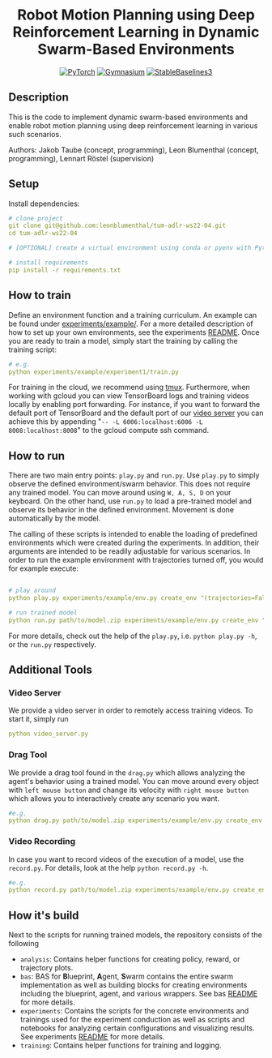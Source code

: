 <div align="center">

# Robot Motion Planning using Deep Reinforcement Learning in Dynamic Swarm-Based Environments

<a href="https://pytorch.org/get-started/locally/"><img alt="PyTorch" src="https://img.shields.io/badge/PyTorch-ee4c2c?logo=pytorch&logoColor=white"></a>
<a href="https://gymnasium.farama.org/#"><img alt="Gymnasium" src="https://img.shields.io/badge/Gymnasium-ffffff?logo=data:image/png;base64,iVBORw0KGgoAAAANSUhEUgAAADAAAAAwCAYAAABXAvmHAAAGdElEQVRo3u3aa4xdVRUH8N%2B982BmatvpTK1khhYq0FYgZtCUmpZIgiBJqyIhQUuCRUhULErSojESSWxA1IgiCdEPftCYAj6wRtHo2GhKolZNxapQbdFShxa0AYyiIo%2FWD2tdeu%2Bde%2B49dzrIF%2F7Jycycvfba%2F%2F1Yr32Gl%2FHSonKcfU%2FEsvx5BFPYiycK%2Boyk%2FGJU8VjKP4aj%2F68JDGADrsMgfp%2FEe3AqVuAgbsG92eet%2BAjG8Qf8Cc%2FnRM7C07gNX8nfXzSszsHvTKLVFjJ9eAMm8WA%2Bk%2Fmur4V8NXXdmbrXvFjkr8YBrCwhW8G1OJTPtcrt9soc4%2BrZJn%2BpOKuLSsp%2FFLswms%2BufFcGi3KsS2eL%2FBgexckl5d%2BBBzC37t3cfHdZSR0n55hjszGBu7Gxy8kumQVSG3Ps48Ko8CiDJeW34X1t2q9JmTIYFPYzejwTuBh3lZRdJrxIXxuZvpRZVlLnXcmhENUOClZhR8nBNuNWPNtG5ll8FptK6tyRHGY8gQWKo2o9%2BrAW3ygh%2B3WsQ28J2SeSQyHaKani33iTOI%2F%2FEO7tIfy3SfYU%2FB2HS5A6nLJLsa%2Bp7QScJo7YPBE4n0ouR8pOoAfrcWMqHEwlC%2FBa4UUmcXMdgbOxswT5GnZmn1r%2F03ED3iwM97d4EpfgPyIV2SJs4vl2iufjJ0lwBeaY7gmG8R48LHKXYdwkPExZvD%2F7DKeOh1PncJ3MaI49J7lM4sfJsSXmYLdIuupt4ybc0UJ%2BAB8TidwvdPAWTXh79plKHQMtZO7IsWuoJrfdybUBFWFcN5ueswyJrb6ogMwE%2FiqMuCzWZp%2BJgvaLcsyhFjw%2FkVwbeK7B7xT78OUiihZlil%2FUmCb0CCN8VT5zNe7qZfhCga41Odbygva%2B5PoCl4rwtxd2WLUJEZU3mL5LHxZbvkUY6CP5PCQC10FxXHak7G35s3l1N6Rs0c7UcGHqqhAeYEr7CFrDWBL8rihOhkSqPIXH8SHhqeblLtTvyAKRLm8RbnQf3pnjjqXOncrlSn25QKfDx5XPTwjXu1HEhUPCi6zBfp0Do5TZn6t4r%2FBATwrPVCa41bAtuXtQ%2BVydOM%2Ffxs9qKyC2cq8ITp2wNGVrx3Al9ogj2N8FjxvwQDVJlImgRPH%2BS%2BHK3uhYIDoqgsyVJXRcKcrHWhH%2FKxHUhvAjvKIkl8O1BTyA60t0WCiMckNB%2B7iwhYE2OgZSZrxFW0UciZ3Kpe%2FXi%2BPndmztINyfK9Up2n6tg8w1KVOEishWv6mzPW3F5%2BF1wqh62gh%2FEl%2FWuTBfLAx7pEXbSLYt7qCjF%2Ffh3W1kepLz2XKmuxTn3aeKbS97NjeLvKV%2BQXrz3eaSOk7KyQ4XtK9Kzi%2Fs0lr8XOttu0c546yhmn1uFztWyd%2FvUc7N1vApjblQDT3JtSF1qeYKNVdKC0VkbGeYrTAgjsGt%2BeyYgY5FIlid0PR%2BU3KdthgjIuxfXvfuXfhSlwPXT%2F7xfBbOUMd9oqip4fLkOFLUYVwEmRvFud0mioxuUMF5%2BLO4H70lfz9P93exHxDZZ69Iu%2Fdq7YIbMA%2Ffwv2K73haoSqi6nb8E%2BfUta0WZej2lClrC6vEhdj9yWleN6t4gaiJ94hUY0IkZP25IgMiVT5XGNw%2B%2FBrvFQGvHn25GOuTzL7sc27qGEid%2FTnGRI75R5H4na9g99ptaQ%2F%2BgrfhLaLIOEljwvV0kv0eviMi45L8%2B6wmXQfwGlFfn5J614kivt7AnxPG%2B0P8VHiwM8qufPPk9uOVde%2BqjhX6%2FQULsDh3rR69wpsNtZCvpK7B1F1%2FvM4QpWch2qWvR0UAW%2BJYsnfE9CuVZjwlatb6q5DaCj9TMM4zBbpWiGNUiE7GNKm7Wpcw4KrG2%2BnxXITnutR1Mb7fZZ8GnCYMrqfLfttFul3DRpGkdYNZudytiHuibj82rHcs66yK%2BqFTnduM63TOkkthuTDAsl9nCGN9RHibCzQlXiWwVLjdE2djAsSt2W8UZ4etcIWoIQ6IlL0sFolje8lskSeO0ibh88sehTFxu7xba%2FfZCufkhK%2BaTfL1OF8Eq604U2vjno8PiiNwFT6TE1%2BnddFeFf7%2BbpGordYFZvqh%2B4okOT%2FJPSqC0KvFuf2BSL4OZp%2FX49PCr%2B%2FJPkfEd7Mz8S98Dl%2FVOc4c9wTq%2B44Kg1sovr5MiSNQ9LV9gXAKtX81OCQyzL%2BZ4b8avIyXGv8D4JVZRvGBQW4AAAAASUVORK5CYII%3D"></a>
<a href="https://stable-baselines3.readthedocs.io/en/master/#"><img alt="StableBaselines3" src="https://img.shields.io/badge/StableBaselines3-b0b3e6"></a>
</div>

## Description
This is the code to implement dynamic swarm-based environments and enable robot motion planning using deep reinforcement learning in various such scenarios.

Authors: Jakob Taube (concept, programming), Leon Blumenthal (concept, programming), Lennart Röstel (supervision)

## Setup
Install dependencies:
```yaml
# clone project
git clone git@github.com:leonblumenthal/tum-adlr-ws22-04.git
cd tum-adlr-ws22-04

# [OPTIONAL] create a virtual environment using conda or pyenv with Python 3.10 or greater

# install requirements
pip install -r requirements.txt
```

## How to train

Define an environment function and a training curriculum. An example can be found under [experiments/example/](./experiments/example/). For a more detailed description of how to set up your own environments, see the experiments [README](./experiments/README.md). Once you are ready to train a model, simply start the training by calling the training script:

```yaml
# e.g.
python experiments/example/experiment1/train.py

```

For training in the cloud, we recommend using [tmux](https://github.com/tmux/tmux/wiki). Furthermore, when working with gcloud you can view TensorBoard logs and training videos locally by enabling port forwarding. For instance, if you want to forward the default port of TensorBoard and the default port of our [video server](#video-server) you can achieve this by appending "`-- -L 6006:localhost:6006 -L 8008:localhost:8008`" to the gcloud compute ssh command.

## How to run

There are two main entry points: `play.py` and `run.py`. Use `play.py` to simply observe the defined environment/swarm behavior. This does not require any trained model. You can move around using `W, A, S, D` on your keyboard.
On the other hand, use `run.py` to load a pre-trained model and observe its behavior in the defined environment. Movement is done automatically by the model.

The calling of these scripts is intended to enable the loading of predefined environments which were created during the experiments. In addition, their arguments are intended to be readily adjustable for various scenarios. In order to run the example environment with trajectories turned off, you would for example execute:

```yaml

# play around
python play.py experiments/example/env.py create_env "(trajectories=False)"

# run trained model
python run.py path/to/model.zip experiments/example/env.py create_env "(trajectories=False)"
```

For more details, check out the help of the `play.py`, i.e. `python play.py -h`, or the `run.py` respectively.

## Additional Tools

### Video Server
We provide a video server in order to remotely access training videos. To start it, simply run

```yaml
python video_server.py
```

### Drag Tool
We provide a drag tool found in the `drag.py` which allows analyzing the agent's behavior using a trained model. You can move around every object with `left mouse button` and change its velocity with `right mouse button` which allows you to interactively create any scenario you want.

```yaml
#e.g.
python drag.py path/to/model.zip experiments/example/env.py create_env "()"
```

### Video Recording
In case you want to record videos of the execution of a model, use the `record.py`. For details, look at the help `python record.py -h`.
```yaml
#e.g.
python record.py path/to/model.zip experiments/example/env.py create_env "()" videos/example.mp4 1
```


## How it's build
Next to the scripts for running trained models, the repository consists of the following

- `analysis`: Contains helper functions for creating policy, reward, or trajectory plots.
- `bas`: BAS for **B**lueprint, **A**gent, **S**warm contains the entire swarm implementation as well as building blocks for creating environments including the blueprint, agent, and various wrappers. See bas [README](./bas/README.md) for more details.
- `experiments`: Contains the scripts for the concrete environments and trainings used for the experiment conduction as well as scripts and notebooks for analyzing certain configurations and visualizing results. See experiments [README](./experiments/README.md) for more details.
- `training`: Contains helper functions for training and logging.
